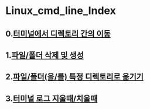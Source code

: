 # Linux_cmd_line_Index   
   
## 0.[터미널에서 디렉토리 간의 이동][0_link]
[0_link]:https://github.com/Ereh-Kim/TIL/blob/TIL/Linux_cmd_line/Linux_cmd_line_TIL.files/%ED%84%B0%EB%AF%B8%EB%84%90%EC%97%90%EC%84%9C_%EB%94%94%EB%A0%89%ED%86%A0%EB%A6%AC_%EA%B0%84%EC%9D%98_%EC%9D%B4%EB%8F%99_cmd.md "cd"
    
## 1.[파일/폴더 삭제 및 생성][1_link]
[1_link]:https://github.com/Ereh-Kim/TIL/blob/TIL/Linux_cmd_line/Linux_cmd_line_TIL.files/%ED%8C%8C%EC%9D%BC_Or_%ED%8F%B4%EB%8D%94_%EC%82%AD%EC%A0%9C_%EB%B0%8F_%EC%83%9D%EC%84%B1_cmd.md "touch, mkdir, rm"

## 2.[파일/폴더(을/를) 특정 디렉토리로 옮기기][2_link]
[2_link]:https://github.com/Ereh-Kim/TIL/blob/TIL/Linux_cmd_line/Linux_cmd_line_TIL.files/%ED%8C%8C%EC%9D%BC_Or_%ED%8F%B4%EB%8D%94_%ED%8A%B9%EC%A0%95_%EB%94%94%EB%A0%89%ED%86%A0%EB%A6%AC%EB%A1%9C_%EC%98%AE%EA%B8%B0%EA%B8%B0_cmd.md "move"

## 3.[터미널 로그 지울때/치울때][3_link]
[3_link]:https://github.com/Ereh-Kim/TIL/blob/TIL/cmd_line_TIL/Linux_cmd_line/Linux_cmd_line_TIL.files/%ED%84%B0%EB%AF%B8%EB%84%90_%EB%A1%9C%EA%B7%B8_%EC%B9%98%EC%9A%B8%EB%95%8C_cmd.md "clear"